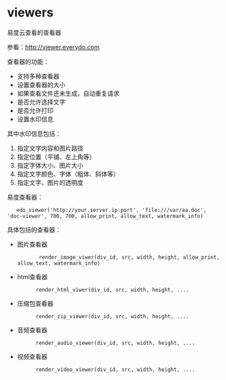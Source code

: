 viewers
=======

易度云查看的查看器

参看：http://viewer.everydo.com

查看器的功能：

- 支持多种查看器
- 设置查看器的大小
- 如果查看文件还未生成，自动重复请求
- 是否允许选择文字
- 是否允许打印
- 设置水印信息

其中水印信息包括：

1. 指定文字内容和图片路径
2. 指定位置（平铺、左上角等）
3. 指定字体大小、图片大小
4. 指定文字颜色、字体（粗体、斜体等）
5. 指定文字、图片的透明度

易度查看器：

       edo_viewer('http://your.server.ip:port', 'file:///var/aa.doc', 'doc-viewer', 700, 700, allow_print, allow_text, watermark_info)

具体包括的查看器：

- 图片查看器

             render_image_viwer(div_id, src, width, height, allow_print, allow_text, watermark_info)

- html查看器

            render_html_viwer(div_id, src, width, height, ....

- 压缩包查看器

            render_zip_viewer(div_id, src, width, height, ....

- 音频查看器

            render_audio_viewer(div_id, src, width, height, ....

- 视频查看器

            render_video_viewer(div_id, src, width, height, ....



